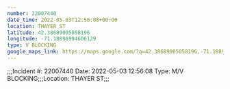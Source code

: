 ```yaml
---
number: 22007440
date_time: 2022-05-03T12:56:08+00:00
location: THAYER ST
latitude: 42.38689005058196
longitude: -71.18896994606129
type: V BLOCKING
google_maps_link: https://maps.google.com/?q=42.38689005058196,-71.18896994606129
---
```


;;;Incident #: 22007440   Date: 2022-05-03 12:56:08   Type: M/V BLOCKING;;;Location: THAYER ST;;;
